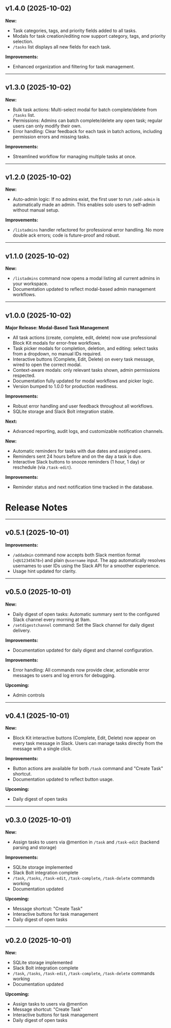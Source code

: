 ## v1.4.0 (2025-10-02)

**New:**

- Task categories, tags, and priority fields added to all tasks.
- Modals for task creation/editing now support category, tags, and priority selection.
- `/tasks` list displays all new fields for each task.

**Improvements:**

- Enhanced organization and filtering for task management.

---

## v1.3.0 (2025-10-02)

**New:**

- Bulk task actions: Multi-select modal for batch complete/delete from `/tasks` list.
- Permissions: Admins can batch complete/delete any open task; regular users can only modify their own.
- Error handling: Clear feedback for each task in batch actions, including permission errors and missing tasks.

**Improvements:**

- Streamlined workflow for managing multiple tasks at once.

---

## v1.2.0 (2025-10-02)

**New:**

- Auto-admin logic: If no admins exist, the first user to run `/add-admin` is automatically made an admin. This enables solo users to self-admin without manual setup.

**Improvements:**

- `/listadmins` handler refactored for professional error handling. No more double ack errors; code is future-proof and robust.

---

## v1.1.0 (2025-10-02)

**New:**

- `/listadmins` command now opens a modal listing all current admins in your workspace.
- Documentation updated to reflect modal-based admin management workflows.

---

## v1.0.0 (2025-10-02)

**Major Release: Modal-Based Task Management**

- All task actions (create, complete, edit, delete) now use professional Block Kit modals for error-free workflows.
- Task picker modals for completion, deletion, and editing: select tasks from a dropdown, no manual IDs required.
- Interactive buttons (Complete, Edit, Delete) on every task message, wired to open the correct modal.
- Context-aware modals: only relevant tasks shown, admin permissions respected.
- Documentation fully updated for modal workflows and picker logic.
- Version bumped to 1.0.0 for production readiness.

**Improvements:**

- Robust error handling and user feedback throughout all workflows.
- SQLite storage and Slack Bolt integration stable.

**Next:**

- Advanced reporting, audit logs, and customizable notification channels.

**New:**

- Automatic reminders for tasks with due dates and assigned users.
- Reminders sent 24 hours before and on the day a task is due.
- Interactive Slack buttons to snooze reminders (1 hour, 1 day) or reschedule (via `/task-edit`).

**Improvements:**

- Reminder status and next notification time tracked in the database.

# Release Notes

---

## v0.5.1 (2025-10-01)

**Improvements:**

- `/addadmin` command now accepts both Slack mention format (`<@U12345678>`) and plain `@username` input. The app automatically resolves usernames to user IDs using the Slack API for a smoother experience.
- Usage hint updated for clarity.

---

## v0.5.0 (2025-10-01)

**New:**

- Daily digest of open tasks: Automatic summary sent to the configured Slack channel every morning at 9am.
- `/setdigestchannel` command: Set the Slack channel for daily digest delivery.

**Improvements:**

- Documentation updated for daily digest and channel configuration.

**Improvements:**

- Error handling: All commands now provide clear, actionable error messages to users and log errors for debugging.

**Upcoming:**

- Admin controls

---

## v0.4.1 (2025-10-01)

**New:**

- Block Kit interactive buttons (Complete, Edit, Delete) now appear on every task message in Slack. Users can manage tasks directly from the message with a single click.

**Improvements:**

- Button actions are available for both `/task` command and "Create Task" shortcut.
- Documentation updated to reflect button usage.

**Upcoming:**

- Daily digest of open tasks

---

## v0.3.0 (2025-10-01)

**New:**

- Assign tasks to users via @mention in `/task` and `/task-edit` (backend parsing and storage)

**Improvements:**

- SQLite storage implemented
- Slack Bolt integration complete
- `/task`, `/tasks`, `/task-edit`, `/task-complete`, `/task-delete` commands working
- Documentation updated

**Upcoming:**

- Message shortcut: "Create Task"
- Interactive buttons for task management
- Daily digest of open tasks

---

## v0.2.0 (2025-10-01)

**New:**

- SQLite storage implemented
- Slack Bolt integration complete
- `/task`, `/tasks`, `/task-edit`, `/task-complete`, `/task-delete` commands working
- Documentation updated

**Upcoming:**

- Assign tasks to users via @mention
- Message shortcut: "Create Task"
- Interactive buttons for task management
- Daily digest of open tasks
